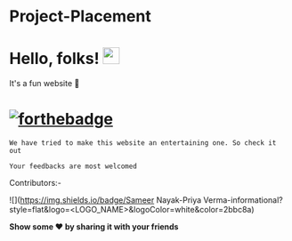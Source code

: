 # Project-Placement

# Hello, folks! <img src="https://raw.githubusercontent.com/MartinHeinz/MartinHeinz/master/wave.gif" width="30px">

It's a fun website :star_struck:

# [![forthebadge](https://forthebadge.com/images/badges/built-with-love.svg)](https://forthebadge.com)

`We have tried to make this website an entertaining one. So check it out`

```Your feedbacks are most welcomed```

Contributors:-

![](https://img.shields.io/badge/Sameer Nayak-Priya Verma-informational?style=flat&logo=<LOGO_NAME>&logoColor=white&color=2bbc8a)

**Show some :heart: by sharing it with your friends**

